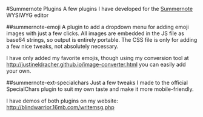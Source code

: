 #Summernote Plugins
A few plugins I have developed for the [Summernote](https://github.com/summernote/summernote/) WYSIWYG editor

##summernote-emoji
A plugin to add a dropdown menu for adding emoji images with just a few clicks.  All images are embedded in the JS file as base64 strings, so output is entirely portable.  The CSS file is only for adding a few nice tweaks, not absolutely necessary.

I have only added my favorite emojis, though using my conversion tool at http://justineldracher.github.io/image-converter.html you can easily add your own.

##summernote-ext-specialchars
Just a few tweaks I made to the official SpecialChars plugin to suit my own taste and make it more mobile-friendly.

I have demos of both plugins on my website: http://blindwarrior.16mb.com/writemsg.php
